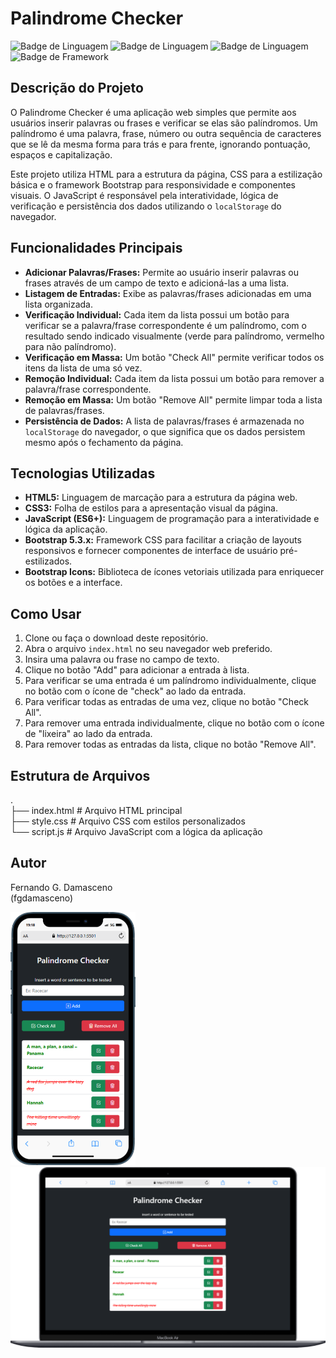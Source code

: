 # Palindrome Checker

![Badge de Linguagem](https://img.shields.io/badge/HTML-5-E34F26?style=for-the-badge&logo=html5&logoColor=white)
![Badge de Linguagem](https://img.shields.io/badge/CSS-3-1572B6?style=for-the-badge&logo=css3&logoColor=white)
![Badge de Linguagem](https://img.shields.io/badge/JavaScript-ES6+-F7DF1E?style=for-the-badge&logo=javascript&logoColor=black)
![Badge de Framework](https://img.shields.io/badge/Bootstrap-5.3.x-7952B3?style=for-the-badge&logo=bootstrap&logoColor=white)

## Descrição do Projeto

O Palindrome Checker é uma aplicação web simples que permite aos usuários inserir palavras ou frases e verificar se elas são palíndromos. Um palíndromo é uma palavra, frase, número ou outra sequência de caracteres que se lê da mesma forma para trás e para frente, ignorando pontuação, espaços e capitalização.

Este projeto utiliza HTML para a estrutura da página, CSS para a estilização básica e o framework Bootstrap para responsividade e componentes visuais. O JavaScript é responsável pela interatividade, lógica de verificação e persistência dos dados utilizando o `localStorage` do navegador.

## Funcionalidades Principais

- **Adicionar Palavras/Frases:** Permite ao usuário inserir palavras ou frases através de um campo de texto e adicioná-las a uma lista.
- **Listagem de Entradas:** Exibe as palavras/frases adicionadas em uma lista organizada.
- **Verificação Individual:** Cada item da lista possui um botão para verificar se a palavra/frase correspondente é um palíndromo, com o resultado sendo indicado visualmente (verde para palíndromo, vermelho para não palíndromo).
- **Verificação em Massa:** Um botão "Check All" permite verificar todos os itens da lista de uma só vez.
- **Remoção Individual:** Cada item da lista possui um botão para remover a palavra/frase correspondente.
- **Remoção em Massa:** Um botão "Remove All" permite limpar toda a lista de palavras/frases.
- **Persistência de Dados:** A lista de palavras/frases é armazenada no `localStorage` do navegador, o que significa que os dados persistem mesmo após o fechamento da página.

## Tecnologias Utilizadas

- **HTML5:** Linguagem de marcação para a estrutura da página web.
- **CSS3:** Folha de estilos para a apresentação visual da página.
- **JavaScript (ES6+):** Linguagem de programação para a interatividade e lógica da aplicação.
- **Bootstrap 5.3.x:** Framework CSS para facilitar a criação de layouts responsivos e fornecer componentes de interface de usuário pré-estilizados.
- **Bootstrap Icons:** Biblioteca de ícones vetoriais utilizada para enriquecer os botões e a interface.

## Como Usar

1.  Clone ou faça o download deste repositório.
2.  Abra o arquivo `index.html` no seu navegador web preferido.
3.  Insira uma palavra ou frase no campo de texto.
4.  Clique no botão "Add" para adicionar a entrada à lista.
5.  Para verificar se uma entrada é um palíndromo individualmente, clique no botão com o ícone de "check" ao lado da entrada.
6.  Para verificar todas as entradas de uma vez, clique no botão "Check All".
7.  Para remover uma entrada individualmente, clique no botão com o ícone de "lixeira" ao lado da entrada.
8.  Para remover todas as entradas da lista, clique no botão "Remove All".

## Estrutura de Arquivos

.  
├── index.html # Arquivo HTML principal  
├── style.css # Arquivo CSS com estilos personalizados  
└── script.js # Arquivo JavaScript com a lógica da aplicação

<!-- ## Melhorias Futuras

* Implementar validação adicional para evitar a adição de entradas vazias ou com muitos espaços.
* Melhorar o feedback visual para as ações do usuário.
* Otimizar a lógica de remoção do último item da lista para evitar recarregamentos desnecessários.
* Considerar a implementação de testes unitários para o código JavaScript.
* Aprimorar a acessibilidade da aplicação. -->

## Autor

Fernando G. Damasceno  
(fgdamasceno)

<!-- ## Licença

Este projeto está sob a licença [Especificar a Licença, se houver]. -->

<!-- ![Captura de tela do Palindrome Checker](./screenshots/iPhone-12-PRO.png)
![Captura de tela do Palindrome Checker](./screenshots/Macbook-Air.png) -->
<img src="./screenshots/iPhone-12-PRO.png" width="200">
<img src="./screenshots/Macbook-Air.png" width="600">

